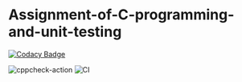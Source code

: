 # Assignment-of-C-programming-and-unit-testing

[![Codacy Badge](https://api.codacy.com/project/badge/Grade/a64104f332d64963a3befab21f8b0c06)](https://app.codacy.com/manual/stepin104818/Assignment-of-C-programming-and-unit-testing?utm_source=github.com&utm_medium=referral&utm_content=stepin104818/Assignment-of-C-programming-and-unit-testing&utm_campaign=Badge_Grade_Dashboard)

![cppcheck-action](https://github.com/stepin104818/Assignment-of-C-programming-and-unit-testing/workflows/cppcheck-action/badge.svg)
![CI](https://github.com/stepin104818/Assignment-of-C-programming-and-unit-testing/workflows/CI/badge.svg)

